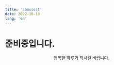 ```yaml
---
title: 'aboussst'
date: 2022-10-10
lang: 'en'
---
```


# 준비중입니다.

<div align="center">

행복한 하루가 되시길 바랍니다.

</div>
